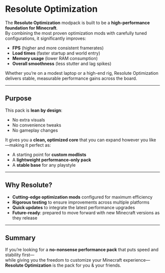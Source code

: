 # Resolute Optimization

The **Resolute Optimization** modpack is built to be a **high-performance foundation for Minecraft**.  
By combining the most proven optimization mods with carefully tuned configurations, it significantly improves:

- **FPS** (higher and more consistent framerates)  
- **Load times** (faster startup and world entry)  
- **Memory usage** (lower RAM consumption)  
- **Overall smoothness** (less stutter and lag spikes)  

Whether you’re on a modest laptop or a high-end rig, Resolute Optimization delivers stable, measurable performance gains across the board.  

---

## Purpose

This pack is **lean by design**:  
- No extra visuals  
- No convenience tweaks  
- No gameplay changes  

It gives you a **clean, optimized core** that you can expand however you like—making it perfect as:  
- A starting point for **custom modlists**  
- A **lightweight performance-only pack**  
- A **stable base** for any playstyle  

---

## Why Resolute?

- **Cutting-edge optimization mods** configured for maximum efficiency  
- **Rigorous testing** to ensure improvements across multiple platforms  
- **Quick updates** to integrate the latest performance upgrades  
- **Future-ready**: prepared to move forward with new Minecraft versions as they release  

---

## Summary

If you’re looking for a **no-nonsense performance pack** that puts speed and stability first—  
while giving you the freedom to customize your Minecraft experience—  
**Resolute Optimization** is the pack for you & your friends.

